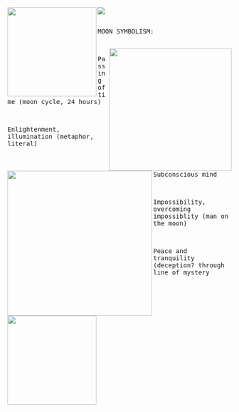 <img align src="https://komarev.com/ghpvc/?username=taphy&color=blue&style=social&label=top%20things%20you%20didn't%20know%20about%20the%20moon" align="right">

<img width="200" src="https://file.garden/aKx61rVxdUrS2u9V/placeholer" align="left"/>

<kbd><br>MOON SYMBOLISM:<br>&nbsp;  </kbd>

<img src="https://file.garden/aKx61rVxdUrS2u9V/placeholer" width="275" align="right">

<img src="https://file.garden/aKx61rVxdUrS2u9V/placeholer" width="325" align="left">

<kbd><br>Passing of time (moon cycle, 24 hours)<br>&nbsp;  </kbd>

<kbd><br>Enlightenment, illumination (metaphor, literal)<br>&nbsp;  </kbd>

<kbd><br>Subconscious mind<br>&nbsp;  </kbd>

<img src="https://file.garden/aKx61rVxdUrS2u9V/placeholer" width="200" align="left">

<kbd><br>Impossibility, overcoming impossiblity (man on the moon)<br>&nbsp;  </kbd>

<kbd><br>Peace and tranquility (deception? through line of mystery<br>&nbsp;  </kbd>
